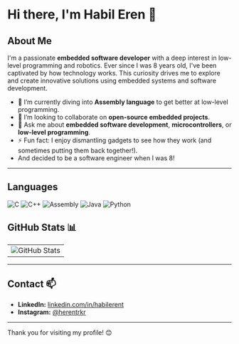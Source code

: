 # Hi there, I'm Habil Eren 👋

## About Me
I'm a passionate **embedded software developer** with a deep interest in low-level programming and robotics. Ever since I was 8 years old, I've been captivated by how technology works. This curiosity drives me to explore and create innovative solutions using embedded systems and software development. 

- 🌱 I’m currently diving into **Assembly language** to get better at low-level programming.
- 👯 I’m looking to collaborate on **open-source embedded projects**.
- 💬 Ask me about **embedded software development**, **microcontrollers**, or **low-level programming**.
- ⚡ Fun fact: I enjoy dismantling gadgets to see how they work (and sometimes putting them back together!).
-  And decided to be a software engineer when I was 8!

---

## Languages ##

  ![C](https://img.shields.io/badge/-C-A8B9CC?style=flat&logo=c&logoColor=white) 
  ![C++](https://img.shields.io/badge/-C++-00599C?style=flat&logo=c%2B%2B&logoColor=white) 
  ![Assembly](https://img.shields.io/badge/-Assembly-FFA500?style=flat)
  ![Java](https://img.shields.io/badge/-Java-007396?style=flat&logo=java&logoColor=white)
  ![Python](https://img.shields.io/badge/-Python-3776AB?style=flat&logo=python&logoColor=white)
  
## GitHub Stats 📊
<table>
  <tr>
    <td>
      <img src="https://github-readme-stats.vercel.app/api?username=habilerent&theme=radical&show_icons=true&hide_border=false&count_private=true&include_all_commits=true" alt="GitHub Stats">
    </td>
  </tr>
</table>


---

## Contact 📫
- **LinkedIn:** [linkedin.com/in/habilerent](https://www.linkedin.com/in/habilerent/)  
- **Instagram:** [@herentrkr](https://www.instagram.com/herentrkr)  

---

Thank you for visiting my profile! 😊
